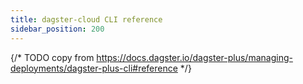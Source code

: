 ```yaml
---
title: dagster-cloud CLI reference
sidebar_position: 200
---
```


{/* TODO copy from https://docs.dagster.io/dagster-plus/managing-deployments/dagster-plus-cli#reference */}